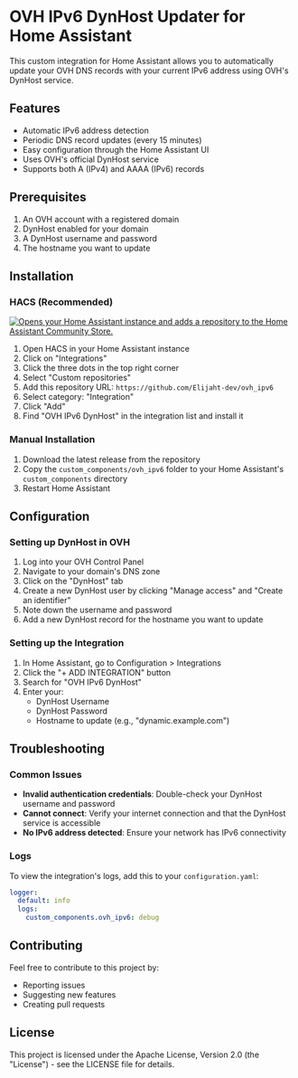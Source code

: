 # OVH IPv6 DynHost Updater for Home Assistant

This custom integration for Home Assistant allows you to automatically update your OVH DNS records with your current IPv6 address using OVH's DynHost service.

## Features

- Automatic IPv6 address detection
- Periodic DNS record updates (every 15 minutes)
- Easy configuration through the Home Assistant UI
- Uses OVH's official DynHost service
- Supports both A (IPv4) and AAAA (IPv6) records

## Prerequisites

1. An OVH account with a registered domain
2. DynHost enabled for your domain
3. A DynHost username and password
4. The hostname you want to update

## Installation

### HACS (Recommended)

[![Opens your Home Assistant instance and adds a repository to the Home Assistant Community Store.](https://my.home-assistant.io/badges/hacs_repository.svg)](https://my.home-assistant.io/redirect/hacs_repository/?owner=Elijaht-dev&repository=ovh_ipv6&category=integration)

1. Open HACS in your Home Assistant instance
2. Click on "Integrations"
3. Click the three dots in the top right corner
4. Select "Custom repositories"
5. Add this repository URL: `https://github.com/Elijaht-dev/ovh_ipv6`
6. Select category: "Integration"
7. Click "Add"
8. Find "OVH IPv6 DynHost" in the integration list and install it

### Manual Installation

1. Download the latest release from the repository
2. Copy the `custom_components/ovh_ipv6` folder to your Home Assistant's `custom_components` directory
3. Restart Home Assistant

## Configuration

### Setting up DynHost in OVH

1. Log into your OVH Control Panel
2. Navigate to your domain's DNS zone
3. Click on the "DynHost" tab
4. Create a new DynHost user by clicking "Manage access" and "Create an identifier"
5. Note down the username and password
6. Add a new DynHost record for the hostname you want to update

### Setting up the Integration

1. In Home Assistant, go to Configuration > Integrations
2. Click the "+ ADD INTEGRATION" button
3. Search for "OVH IPv6 DynHost"
4. Enter your:
   - DynHost Username
   - DynHost Password
   - Hostname to update (e.g., "dynamic.example.com")

## Troubleshooting

### Common Issues

- **Invalid authentication credentials**: Double-check your DynHost username and password
- **Cannot connect**: Verify your internet connection and that the DynHost service is accessible
- **No IPv6 address detected**: Ensure your network has IPv6 connectivity

### Logs

To view the integration's logs, add this to your `configuration.yaml`:

```yaml
logger:
  default: info
  logs:
    custom_components.ovh_ipv6: debug
```

## Contributing

Feel free to contribute to this project by:
- Reporting issues
- Suggesting new features
- Creating pull requests

## License

This project is licensed under the Apache License, Version 2.0 (the "License") - see the LICENSE file for details.
